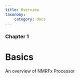 ```yaml
---
title: Overview
taxonomy:
    category: docs
---
```


### Chapter 1

# Basics

An overview of NMRFx Processor
